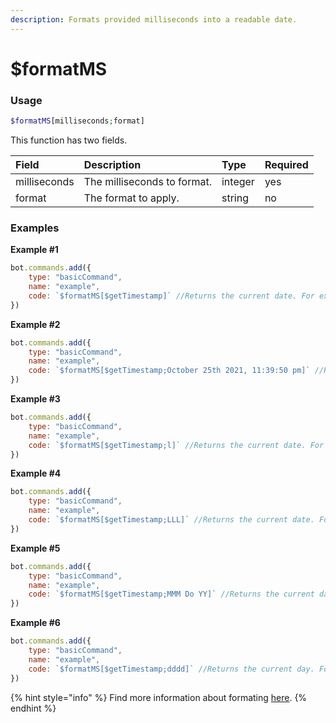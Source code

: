 ```yaml
---
description: Formats provided milliseconds into a readable date.
---
```


# $formatMS
### Usage
```php
$formatMS[milliseconds;format]
```

This function has two fields.

| Field | Description | Type | Required
| :---- | :---- | :---- | :----
| milliseconds | The milliseconds to format. | integer | yes
| format | The format to apply. | string | no

### Examples
**Example #1**
```javascript
bot.commands.add({
    type: "basicCommand",
    name: "example",
    code: `$formatMS[$getTimestamp]` //Returns the current date. For example, October 25th 2021.
})
```

**Example #2**
```javascript
bot.commands.add({
    type: "basicCommand",
    name: "example",
    code: `$formatMS[$getTimestamp;October 25th 2021, 11:39:50 pm]` //Returns the current date. For example, October 25th 2021, 11:39:50 pm.
})
```

**Example #3**
```javascript
bot.commands.add({
    type: "basicCommand",
    name: "example",
    code: `$formatMS[$getTimestamp;l]` //Returns the current date. For example, 10/25/2021.
})
```

**Example #4**
```javascript
bot.commands.add({
    type: "basicCommand",
    name: "example",
    code: `$formatMS[$getTimestamp;LLL]` //Returns the current date. For example, October 25, 2021 11:43 PM.
})
```

**Example #5**
```javascript
bot.commands.add({
    type: "basicCommand",
    name: "example",
    code: `$formatMS[$getTimestamp;MMM Do YY]` //Returns the current date. For example, Oct 25th 21.
})
```

**Example #6**
```javascript
bot.commands.add({
    type: "basicCommand",
    name: "example",
    code: `$formatMS[$getTimestamp;dddd]` //Returns the current day. For example, Monday.
})
```

{% hint style="info" %} Find more information about formating [here](https://momentjs.com/). {% endhint %}